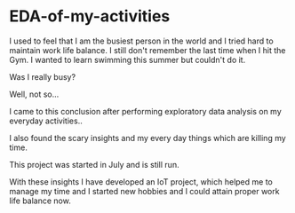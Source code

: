 # EDA-of-my-activities

I used to feel that I am the busiest person in the world and I tried hard to maintain work life balance. I still don't remember the last time when I hit the Gym. I wanted to learn swimming this summer but couldn't do it.

Was I really busy?

Well, not so...

I came to this conclusion after performing exploratory data analysis on my everyday activities..

I also found the scary insights and my every day things which are killing my time.

This project was started in July and is still run.

With these insights I have developed an IoT project, which helped me to manage my time and I started new hobbies and I could attain proper work life balance now.
